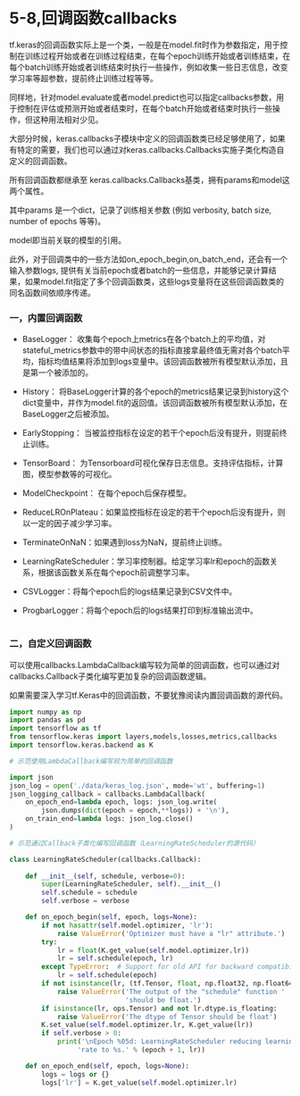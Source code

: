 # 5-8,回调函数callbacks

tf.keras的回调函数实际上是一个类，一般是在model.fit时作为参数指定，用于控制在训练过程开始或者在训练过程结束，在每个epoch训练开始或者训练结束，在每个batch训练开始或者训练结束时执行一些操作，例如收集一些日志信息，改变学习率等超参数，提前终止训练过程等等。

同样地，针对model.evaluate或者model.predict也可以指定callbacks参数，用于控制在评估或预测开始或者结束时，在每个batch开始或者结束时执行一些操作，但这种用法相对少见。

大部分时候，keras.callbacks子模块中定义的回调函数类已经足够使用了，如果有特定的需要，我们也可以通过对keras.callbacks.Callbacks实施子类化构造自定义的回调函数。

所有回调函数都继承至 keras.callbacks.Callbacks基类，拥有params和model这两个属性。

其中params 是一个dict，记录了训练相关参数 (例如 verbosity, batch size, number of epochs 等等)。

model即当前关联的模型的引用。

此外，对于回调类中的一些方法如on_epoch_begin,on_batch_end，还会有一个输入参数logs, 提供有关当前epoch或者batch的一些信息，并能够记录计算结果，如果model.fit指定了多个回调函数类，这些logs变量将在这些回调函数类的同名函数间依顺序传递。



### 一，内置回调函数


* BaseLogger： 收集每个epoch上metrics在各个batch上的平均值，对stateful_metrics参数中的带中间状态的指标直接拿最终值无需对各个batch平均，指标均值结果将添加到logs变量中。该回调函数被所有模型默认添加，且是第一个被添加的。

* History： 将BaseLogger计算的各个epoch的metrics结果记录到history这个dict变量中，并作为model.fit的返回值。该回调函数被所有模型默认添加，在BaseLogger之后被添加。

* EarlyStopping： 当被监控指标在设定的若干个epoch后没有提升，则提前终止训练。

* TensorBoard： 为Tensorboard可视化保存日志信息。支持评估指标，计算图，模型参数等的可视化。

* ModelCheckpoint： 在每个epoch后保存模型。

* ReduceLROnPlateau：如果监控指标在设定的若干个epoch后没有提升，则以一定的因子减少学习率。

* TerminateOnNaN：如果遇到loss为NaN，提前终止训练。

* LearningRateScheduler：学习率控制器。给定学习率lr和epoch的函数关系，根据该函数关系在每个epoch前调整学习率。

* CSVLogger：将每个epoch后的logs结果记录到CSV文件中。

* ProgbarLogger：将每个epoch后的logs结果打印到标准输出流中。



```python

```

### 二，自定义回调函数


可以使用callbacks.LambdaCallback编写较为简单的回调函数，也可以通过对callbacks.Callback子类化编写更加复杂的回调函数逻辑。

如果需要深入学习tf.Keras中的回调函数，不要犹豫阅读内置回调函数的源代码。

```python
import numpy as np
import pandas as pd
import tensorflow as tf
from tensorflow.keras import layers,models,losses,metrics,callbacks
import tensorflow.keras.backend as K 

```

```python
# 示范使用LambdaCallback编写较为简单的回调函数

import json
json_log = open('./data/keras_log.json', mode='wt', buffering=1)
json_logging_callback = callbacks.LambdaCallback(
    on_epoch_end=lambda epoch, logs: json_log.write(
        json.dumps(dict(epoch = epoch,**logs)) + '\n'),
    on_train_end=lambda logs: json_log.close()
)

```

```python
# 示范通过Callback子类化编写回调函数（LearningRateScheduler的源代码）

class LearningRateScheduler(callbacks.Callback):
    
    def __init__(self, schedule, verbose=0):
        super(LearningRateScheduler, self).__init__()
        self.schedule = schedule
        self.verbose = verbose

    def on_epoch_begin(self, epoch, logs=None):
        if not hasattr(self.model.optimizer, 'lr'):
            raise ValueError('Optimizer must have a "lr" attribute.')
        try:  
            lr = float(K.get_value(self.model.optimizer.lr))
            lr = self.schedule(epoch, lr)
        except TypeError:  # Support for old API for backward compatibility
            lr = self.schedule(epoch)
        if not isinstance(lr, (tf.Tensor, float, np.float32, np.float64)):
            raise ValueError('The output of the "schedule" function '
                             'should be float.')
        if isinstance(lr, ops.Tensor) and not lr.dtype.is_floating:
            raise ValueError('The dtype of Tensor should be float')
        K.set_value(self.model.optimizer.lr, K.get_value(lr))
        if self.verbose > 0:
            print('\nEpoch %05d: LearningRateScheduler reducing learning '
                 'rate to %s.' % (epoch + 1, lr))

    def on_epoch_end(self, epoch, logs=None):
        logs = logs or {}
        logs['lr'] = K.get_value(self.model.optimizer.lr)

```

